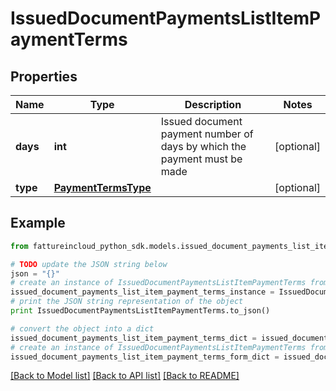 # IssuedDocumentPaymentsListItemPaymentTerms


## Properties
Name | Type | Description | Notes
------------ | ------------- | ------------- | -------------
**days** | **int** | Issued document payment number of days by which the payment must be made | [optional] 
**type** | [**PaymentTermsType**](PaymentTermsType.md) |  | [optional] 

## Example

```python
from fattureincloud_python_sdk.models.issued_document_payments_list_item_payment_terms import IssuedDocumentPaymentsListItemPaymentTerms

# TODO update the JSON string below
json = "{}"
# create an instance of IssuedDocumentPaymentsListItemPaymentTerms from a JSON string
issued_document_payments_list_item_payment_terms_instance = IssuedDocumentPaymentsListItemPaymentTerms.from_json(json)
# print the JSON string representation of the object
print IssuedDocumentPaymentsListItemPaymentTerms.to_json()

# convert the object into a dict
issued_document_payments_list_item_payment_terms_dict = issued_document_payments_list_item_payment_terms_instance.to_dict()
# create an instance of IssuedDocumentPaymentsListItemPaymentTerms from a dict
issued_document_payments_list_item_payment_terms_form_dict = issued_document_payments_list_item_payment_terms.from_dict(issued_document_payments_list_item_payment_terms_dict)
```
[[Back to Model list]](../README.md#documentation-for-models) [[Back to API list]](../README.md#documentation-for-api-endpoints) [[Back to README]](../README.md)


